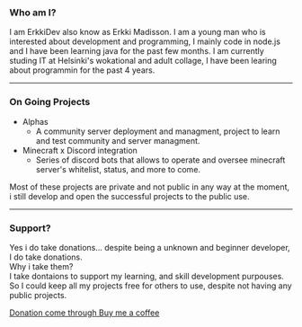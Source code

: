 ### Who am I?
I am ErkkiDev also know as Erkki Madisson.
I am a young man who is interested about development and programming, I mainly code in node.js and I have been learning java for the past few months.
I am currently studing IT at Helsinki's wokational and adult collage, I have been learing about programmin for the past 4 years.

---

### On Going Projects

- Alphas
  - A community server deployment and managment, project to learn and test community and server managment.
- Minecraft x Discord integration
  - Series of discord bots that allows to operate and oversee minecraft server's whitelist, status, and more to come.


Most of these projects are private and not public in any way at the moment, i still develop and open the successful projects to the public use.

---
### Support?
Yes i do take donations... despite being a unknown and beginner developer, I do take donations.  
Why i take them?  
I take dontaions to support my learning, and skill development purpouses. So I could keep all my projects free for others to use, despite not having any public projects.

[Donation come through Buy me a coffee](https://www.buymeacoffee.com/ErkkiDev "Yeyyy you are at least considering of support :D")
